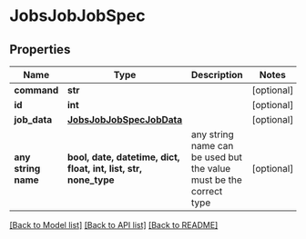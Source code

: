 # JobsJobJobSpec


## Properties
Name | Type | Description | Notes
------------ | ------------- | ------------- | -------------
**command** | **str** |  | [optional] 
**id** | **int** |  | [optional] 
**job_data** | [**JobsJobJobSpecJobData**](JobsJobJobSpecJobData.md) |  | [optional] 
**any string name** | **bool, date, datetime, dict, float, int, list, str, none_type** | any string name can be used but the value must be the correct type | [optional]

[[Back to Model list]](../README.md#documentation-for-models) [[Back to API list]](../README.md#documentation-for-api-endpoints) [[Back to README]](../README.md)


